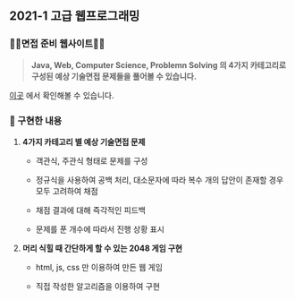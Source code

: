 ## 2021-1 고급 웹프로그래밍

### 👨‍💻면접 준비 웹사이트👩‍💻 

> **Java, Web, Computer Science, Problemn Solving 의 4가지 카테고리로 구성된 예상 기술면접 문제들을 풀어볼 수 있습니다.**


[이곳](https://nowwater.github.io/interview-preparation-web/) 에서 확인해볼 수 있습니다.


### 📝 구현한 내용

1. **4가지 카테고리 별 예상 기술면접 문제** <br/>

    - 객관식, 주관식 형태로 문제를 구성 <br/>
    
    - 정규식을 사용하여 공백 처리, 대소문자에 따라 복수 개의 답안이 존재할 경우 모두 고려하여 채점 <br/>
    
    - 채점 결과에 대해 즉각적인 피드백 <br/>
    
    - 문제를 푼 개수에 따라서 진행 상황 표시 <br/>
    

    

2. **머리 식힐 때 간단하게 할 수 있는 2048 게임 구현** 

    - html, js, css 만 이용하여 만든 웹 게임 <br/>
    
    - 직접 작성한 알고리즘을 이용하여 구현 <br/>
    